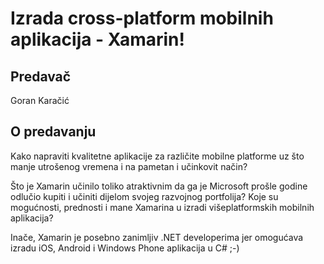 # Izrada cross-platform mobilnih aplikacija - Xamarin!

## Predavač
Goran Karačić

## O predavanju
Kako napraviti kvalitetne aplikacije za različite mobilne platforme uz što manje utrošenog vremena i na pametan i učinkovit način?

Što je Xamarin učinilo toliko atraktivnim da ga je Microsoft prošle godine odlučio kupiti i učiniti dijelom svojeg razvojnog portfolija? 
Koje su mogućnosti, prednosti i mane Xamarina u izradi višeplatformskih mobilnih aplikacija?

Inače, Xamarin je posebno zanimljiv .NET developerima jer omogućava izradu iOS, Android i Windows Phone aplikacija u C# ;-)